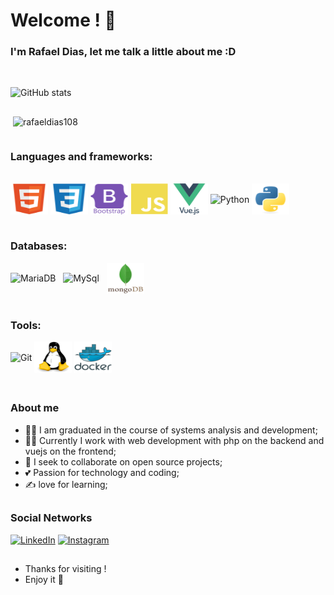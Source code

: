 # Welcome ! 🖖
<h3>I'm Rafael Dias, let me talk a little about me :D</h3><br>

![GitHub stats](https://github-readme-stats.vercel.app/api/top-langs/?username=RafaelDias108&theme=blue-green)

<div style="display: inline-block">
  <p>&nbsp;<img align="center" src="https://github-readme-stats.vercel.app/api?username=rafaeldias108&show_icons=true&locale=en" alt="rafaeldias108" /></p>
</div>

<h3 align="left">Languages and frameworks:</h3>
<div style="display: inline_block"><br>
  <img align="center" alt="Html 5" height="50" width="60" src="https://raw.githubusercontent.com/devicons/devicon/master/icons/html5/html5-original.svg">
  <img align="center" alt="Css 3" height="50" width="60" src="https://raw.githubusercontent.com/devicons/devicon/master/icons/css3/css3-original.svg">
  <img align="center" alt="Css 3" height="50" width="60" src="https://raw.githubusercontent.com/devicons/devicon/master/icons/bootstrap/bootstrap-plain-wordmark.svg" alt="bootstrap">
  <img align="center" alt="Javascript" height="50" width="60" src="https://raw.githubusercontent.com/devicons/devicon/master/icons/javascript/javascript-plain.svg">
  <img align="center" alt="Python" height="50" width="60" src="https://raw.githubusercontent.com/devicons/devicon/master/icons/vuejs/vuejs-original-wordmark.svg" alt="vuejs">
  <img align="center" alt="Python" height="50" width="60" src="https://www.php.net/images/logos/new-php-logo.svg">
  <img align="center" alt="Python" height="50" width="60" src="https://raw.githubusercontent.com/devicons/devicon/master/icons/python/python-original.svg">
</div>
<br>

<h3 align="left">Databases:</h3>
<div style="display: inline_block">
  <img align="center" alt="MariaDB" height="50" width="60" src="https://mariadb.com/wp-content/uploads/2019/11/mariadb-logo-vert_white-transparent-300x245.png" alt="mariadb">
  &nbsp;
  <img align="center" alt="MySql" height="50" width="60" src="https://pngimg.com/uploads/mysql/mysql_PNG37.png">
  &nbsp;
  <img align="center" alt="MongoDB" height="50" width="60" src="https://raw.githubusercontent.com/devicons/devicon/master/icons/mongodb/mongodb-original-wordmark.svg">
</div
<br>
<br>
<h3 align="left">Tools:</h3>
<div style="display: inline_block">
  <img align="center" alt="Git" height="50" width="60" src="https://www.vectorlogo.zone/logos/git-scm/git-scm-icon.svg">
  <img align="center" alt="Git" height="50" width="60" src="https://raw.githubusercontent.com/devicons/devicon/master/icons/linux/linux-original.svg">
  <img align="center" alt="Git" height="50" width="60" src="https://raw.githubusercontent.com/devicons/devicon/master/icons/docker/docker-original-wordmark.svg">
</div
<br>
<br>

##
### About me

- 👨‍🎓 I am graduated in the course of systems analysis and development;
- 👨‍💻 Currently I work with web development with php on the backend and vuejs on the frontend;
- 👯 I seek to collaborate on open source projects;
- 💕 Passion for technology and coding;
- ✍ love for learning;

##
### Social Networks
[![LinkedIn](https://img.shields.io/badge/LinkedIn-0077B5?style=for-the-badge&logo=linkedin&logoColor=white&url=https://www.linkedin.com/in/rafael-soares-dias-241008163/)](https://www.linkedin.com/in/rafael-soares-dias-241008163/)
[![Instagram](https://img.shields.io/badge/Instagram-%23E4405F.svg?style=for-the-badge&logo=Instagram&logoColor=white&url=https://www.instagram.com/rafaeldiasdev/)](https://www.instagram.com/rafaeldiasdev/)

##
- Thanks for visiting !
- Enjoy it 🤙


